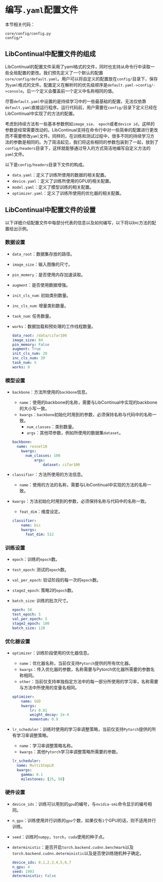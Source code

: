 # 编写`.yaml`配置文件

本节相关代码：
```
core/config/config.py
config/*
```

## LibContinual中配置文件的组成

LibContinual的配置文件采用了yaml格式的文件，同时也支持从命令行中读取一些全局配置的更改。我们预先定义了一个默认的配置`core/config/default.yaml`。用户可以将自定义的配置放在`config/`目录下，保存为`yaml`格式的文件。配置定义在解析时的优先级顺序是`default.yaml->config/->console`。后一个定义会覆盖前一个定义中名称相同的值。

尽管`default.yaml`中设置的是持续学习中的一些最基础的配置，无法仅依靠`default.yaml`直接运行程序。运行代码前，用户需要在`config/`目录下定义已经在LibContinual中实现了的方法的配置。

考虑到持续方法有一些基本参数例如`image_sie， epoch`或者`device id`，这样的参数是经常需要改动的。LibContinual支持在命令行中对一些简单的配置进行更改而不需要修改`yaml`文件。同样的，在训练和测试过程中，很多不同的持续学习方法的参数是相同的。为了简洁起见，我们将这些相同的参数包装到了一起，放到了`config/headers`目录下，这样就能够通过导入的方式简洁地编写自定义方法的`yaml`文件。

以下是`config/headers`目录下文件的构成。

- `data.yaml`：定义了训练所使用的数据的相关配置。
- `device.yaml`：定义了训练所使用的GPU的相关配置。
- `model.yaml`：定义了模型训练的相关配置。
- `optimizer.yaml`：定义了训练所使用的优化器的相关配置。

## LibContinual中配置文件的设置

以下详细介绍配置文件中每部分代表的信息以及如何编写，以下将以bic方法的配置给出示例。

### 数据设置

+ `data_root`：数据集存放的路径。

+ `image_size`：输入图像的尺寸。

+ `pin_momery`：是否使用内存加速读取。

+ `augment`：是否使用数据增强。

+ `init_cls_num`:  初始类别数量。

+ `inc_cls_num`:  增量类别数量。

+ `task_num`:  任务数量。

+ `works`：数据加载和预处理的工作线程数量。

  ```yaml
  data_root: /data/cifar100
  image_size: 84
  pin_memory: False
  augment: True
  init_cls_num: 20
  inc_cls_num: 20
  task_num: 5
  works: 8 
  ```


### 模型设置

+ `backbone`：方法所使用的`backbone`信息。
  
  + `name`：使用的backbone的名称，需要与LibContinual中实现的backbone的大小写一致。
  + `kwargs`：`backbone`初始化时用到的参数，必须保持名称与代码中的名称一致。
    + `num_classes`：类别数量。
    + `args`：其他项参数，例如所使用的数据集`dataset`。
  
  ```yaml
  backbone:
  	name: resnet18
      kwargs:
      	num_classes: 100
        	args: 
        		dataset: cifar100
  ```
+ `classifier`：方法所使用的方法信息。
  
  + `name`：使用的方法的名称，需要与LibContinual中实现的方法的名称一致。
+ `kwargs`：方法初始化时用到的参数，必须保持名称与代码中的名称一致。
    
    + `feat_dim`：维度设定。
  
  ```yaml
  classifier:
      name: bic
      kwargs:
      	feat_dim: 512
  ```

### 训练设置

+ `epoch`：训练的`epoch`数。

+ `test_epoch`: 测试的`epoch`数。

+ `val_per_epoch`:  验证阶段的每一次的`epoch`数。

+ `stage2_epoch`:  策略2的`epoch`数。

+ `batch_size`:  训练的批次尺寸。

  ```yaml
  epoch: 50
  test_epoch: 5
  val_per_epoch: 5
  stage2_epoch: 100
  batch_size: 128
  ```

### 优化器设置

+ `optimizer`：训练阶段使用的优化器信息。
  + `name`：优化器名称，当前仅支持`Pytorch`提供的所有优化器。
  + `kwargs`：传入优化器的参数，名称需要与Pytorch优化器所需要的参数名称相同。
  + `other`：当前仅支持单独指定方法中的每一部分所使用的学习率，名称需要与方法中所使用的变量名相同。

  ```yaml
  optimizer:
      name: SGD
      kwargs:
          lr: 0.01
          weight_decay: 2e-4
          momentum: 0.9
  ```
  
+ `lr_scheduler`：训练时使用的学习率调整策略，当前仅支持`Pytorch`提供的所有学习率调整策略。
  + `name`：学习率调整策略名称。
  + `kwargs`：其他`Pytorch`学习率调整策略所需要的参数。

  ```yaml
  lr_scheduler:
    name: MultiStepLR
    kwargs:
      gamma: 0.1
      milestones: [25, 50]
  ```

### 硬件设置

+ `device_ids`：训练可以用到的`gpu`的编号，与`nvidia-smi`命令显示的编号相同。

+ `n_gpu`：训练使用并行训练的`gpu`个数，如果仅有`1`个GPU的话，则不适用并行训练。

+ `seed`：训练时`numpy`，`torch`，`cuda`使用的种子点。

+ `deterministic`：是否开启`torch.backend.cudnn.benchmark`以及`torch.backend.cudnn.deterministic`以及是否使训练随机种子确定。

  ```yaml
  device_ids: 0,1,2,3,4,5,6,7
  n_gpu: 4
  seed: 1993
  deterministic: False
  ```

